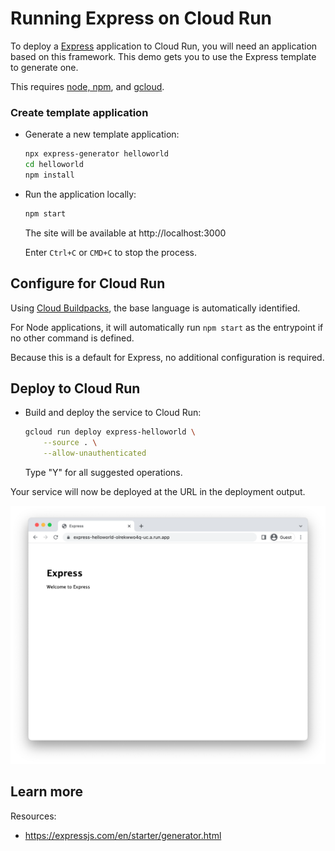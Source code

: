 # Running Express on Cloud Run

To deploy a [Express](https://expressjs.com/) application to Cloud Run, you will need an application
based on this framework. This demo gets you to use the Express template to generate one. 

This requires [node, npm](https://cloud.google.com/nodejs/docs/setup), and [gcloud](https://cloud.google.com/sdk/docs/install).


### Create template application


* Generate a new template application: 

    ```bash
    npx express-generator helloworld
    cd helloworld
    npm install

    ```




* Run the application locally:

    ```bash
    npm start
    ```

    The site will be available at http://localhost:3000

    Enter `Ctrl+C` or `CMD+C` to stop the process.


## Configure for Cloud Run

Using [Cloud Buildpacks](https://github.com/GoogleCloudPlatform/buildpacks), 
the base language is automatically identified.


For Node applications, it will automatically run `npm start` as the entrypoint if no other command is defined. 


Because this is a default for Express, no additional configuration is required.






## Deploy to Cloud Run

* Build and deploy the service to Cloud Run: 


    ```bash
    gcloud run deploy express-helloworld \
        --source . \
        --allow-unauthenticated 
    ```

    Type "Y" for all suggested operations.


Your service will now be deployed at the URL in the deployment output.

![Example Express deployment](example.png)





## Learn more

Resources: 

- https://expressjs.com/en/starter/generator.html
